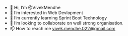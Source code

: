 - 👋 Hi, I’m @VivekMendhe 
- 👀 I’m interested in Web Devlopment
- 🌱 I’m currently learning Sprint Boot Technology
- 💞️ I’m looking to collaborate on well strong organisation.
- 📫 How to reach me vivek.mendhe.022@gmail.com

<!---
VivekMendhe/VivekMendhe is a ✨ special ✨ repository because its `README.md` (this file) appears on your GitHub profile.
You can click the Preview link to take a look at your changes.
--->
